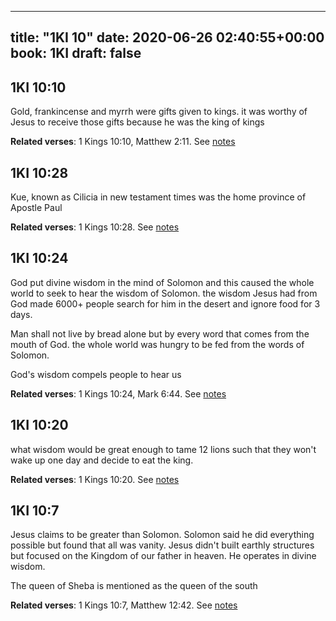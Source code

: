 
---
title: "1KI 10"
date: 2020-06-26 02:40:55+00:00
book: 1KI
draft: false
---

## 1KI 10:10

Gold, frankincense and myrrh were gifts given to kings. it was worthy of Jesus to receive those gifts because he was the king of kings

**Related verses**: 1 Kings 10:10, Matthew 2:11. See [notes](https://my.bible.com/notes/3460160349402816715)


## 1KI 10:28

Kue, known as Cilicia in new testament times was the home province of Apostle Paul

**Related verses**: 1 Kings 10:28. See [notes](https://my.bible.com/notes/3456784144708395386)


## 1KI 10:24

God put divine wisdom in the mind of Solomon and this caused the whole world to seek to hear the wisdom of Solomon. the wisdom Jesus had from God made 6000+ people search for him in the desert and ignore food for 3 days.

Man shall not live by bread alone but by every word that comes from the mouth of God. the whole world was hungry to be fed from the words of Solomon.

God's wisdom compels people to hear us

**Related verses**: 1 Kings 10:24, Mark 6:44. See [notes](https://my.bible.com/notes/3456780797469253976)


## 1KI 10:20

what wisdom would be great enough to tame 12 lions such that they won't wake up one day and decide to eat the king.

**Related verses**: 1 Kings 10:20. See [notes](https://my.bible.com/notes/3456778461418086711)


## 1KI 10:7

Jesus claims to be greater than Solomon. Solomon said he did everything possible but found that all was vanity. Jesus didn't built earthly structures but focused on the Kingdom of our father in heaven. He operates in divine wisdom. 

The queen of Sheba is mentioned as the queen of the south

**Related verses**: 1 Kings 10:7, Matthew 12:42. See [notes](https://my.bible.com/notes/3456769022673805534)

